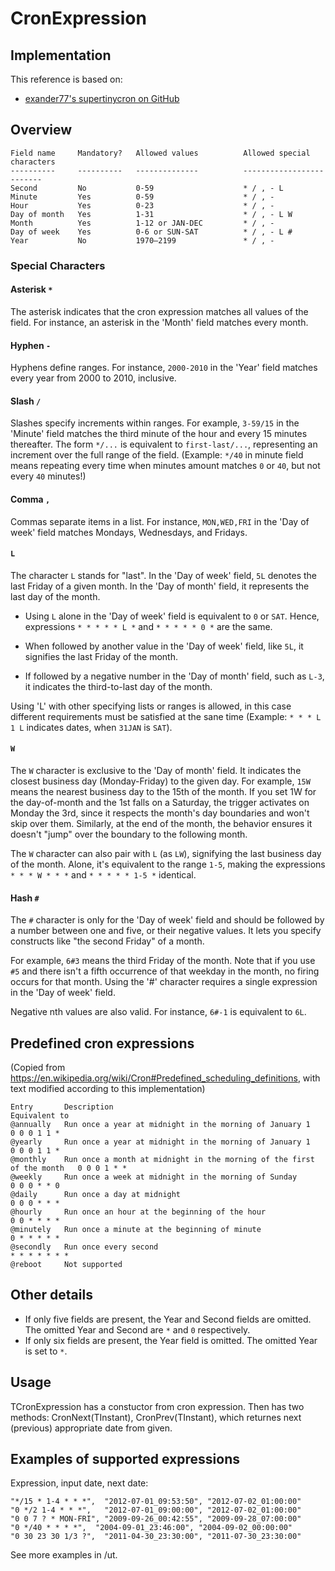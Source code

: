 
CronExpression
=============

Implementation
--------------
This reference is based on:
- [exander77's supertinycron on GitHub](https://github.com/exander77/supertinycron/blob/master/README.md#supertinycron)

Overview
--------------

```
Field name     Mandatory?   Allowed values          Allowed special characters
----------     ----------   --------------          -------------------------
Second         No           0-59                    * / , - L
Minute         Yes          0-59                    * / , -
Hour           Yes          0-23                    * / , -
Day of month   Yes          1-31                    * / , - L W
Month          Yes          1-12 or JAN-DEC         * / , -
Day of week    Yes          0-6 or SUN-SAT          * / , - L #
Year           No           1970–2199               * / , -
```

### Special Characters

#### Asterisk `*`
The asterisk indicates that the cron expression matches all values of the field. For instance, an asterisk in the 'Month' field matches every month.

#### Hyphen `-`
Hyphens define ranges. For instance, `2000-2010` in the 'Year' field matches every year from 2000 to 2010, inclusive.

#### Slash `/`
Slashes specify increments within ranges. For example, `3-59/15` in the 'Minute' field matches the third minute of the hour and every 15 minutes thereafter. The form `*/...` is equivalent to `first-last/...`, representing an increment over the full range of the field. (Example: `*/40` in minute field means repeating every time when minutes amount matches `0` or `40`, but not every `40` minutes!)

#### Comma `,`
Commas separate items in a list. For instance, `MON,WED,FRI` in the 'Day of week' field matches Mondays, Wednesdays, and Fridays.

#### `L`
The character `L` stands for "last". In the 'Day of week' field, `5L` denotes the last Friday of a given month. In the 'Day of month' field, it represents the last day of the month.

- Using `L` alone in the 'Day of week' field is equivalent to `0` or `SAT`. Hence, expressions `* * * * * L *` and `* * * * * 0 *` are the same.
  
- When followed by another value in the 'Day of week' field, like `5L`, it signifies the last Friday of the month.
  
- If followed by a negative number in the 'Day of month' field, such as `L-3`, it indicates the third-to-last day of the month.

Using 'L' with other specifying lists or ranges is allowed, in this case different requirements must be satisfied at the sane time (Example: `* * * L 1 L` indicates dates, when `31JAN` is `SAT`).

#### `W`
The `W` character is exclusive to the 'Day of month' field. It indicates the closest business day (Monday-Friday) to the given day. For example, `15W` means the nearest business day to the 15th of the month. If you set 1W for the day-of-month and the 1st falls on a Saturday, the trigger activates on Monday the 3rd, since it respects the month's day boundaries and won't skip over them. Similarly, at the end of the month, the behavior ensures it doesn't "jump" over the boundary to the following month.

The `W` character can also pair with `L` (as `LW`), signifying the last business day of the month. Alone, it's equivalent to the range `1-5`, making the expressions `* * * W * * *` and `* * * * * 1-5 *` identical.

#### Hash `#`
The `#` character is only for the 'Day of week' field and should be followed by a number between one and five, or their negative values. It lets you specify constructs like "the second Friday" of a month.

For example, `6#3` means the third Friday of the month. Note that if you use `#5` and there isn't a fifth occurrence of that weekday in the month, no firing occurs for that month. Using the '#' character requires a single expression in the 'Day of week' field.

Negative nth values are also valid. For instance, `6#-1` is equivalent to `6L`.

Predefined cron expressions
---------------------------
(Copied from <https://en.wikipedia.org/wiki/Cron#Predefined_scheduling_definitions>, with text modified according to this implementation)

    Entry       Description                                                             Equivalent to
    @annually   Run once a year at midnight in the morning of January 1                 0 0 0 1 1 *
    @yearly     Run once a year at midnight in the morning of January 1                 0 0 0 1 1 *
    @monthly    Run once a month at midnight in the morning of the first of the month   0 0 0 1 * *
    @weekly     Run once a week at midnight in the morning of Sunday                    0 0 0 * * 0
    @daily      Run once a day at midnight                                              0 0 0 * * *
    @hourly     Run once an hour at the beginning of the hour                           0 0 * * * *
    @minutely   Run once a minute at the beginning of minute                            0 * * * * *
    @secondly   Run once every second                                                   * * * * * * *
    @reboot     Not supported

Other details
-------------
* If only five fields are present, the Year and Second fields are omitted. The omitted Year and Second are `*` and `0` respectively.
* If only six fields are present, the Year field is omitted. The omitted Year is set to `*`.

Usage
-----

TCronExpression has a constuctor from cron expression. Then has two methods: CronNext(TInstant), CronPrev(TInstant), which returnes next (previous) appropriate date from given.

Examples of supported expressions
---------------------------------

Expression, input date, next date:

    "*/15 * 1-4 * * *",  "2012-07-01_09:53:50", "2012-07-02_01:00:00"
    "0 */2 1-4 * * *",   "2012-07-01_09:00:00", "2012-07-02_01:00:00"
    "0 0 7 ? * MON-FRI", "2009-09-26_00:42:55", "2009-09-28_07:00:00"
    "0 */40 * * * *",  "2004-09-01_23:46:00", "2004-09-02_00:00:00"
    "0 30 23 30 1/3 ?",  "2011-04-30_23:30:00", "2011-07-30_23:30:00"

See more examples in /ut.
